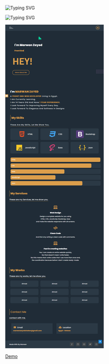 ![Typing SVG](https://readme-typing-svg.herokuapp.com?color=%23000000&width=80&lines=Portfolio)

![Typing SVG](https://readme-typing-svg.herokuapp.com?color=%2336BCF7&lines=The+site+where+I+will+present+my+projects)

![Alt Text](portfolio.png)

[Demo](https://maro-portfolio.netlify.app/)
